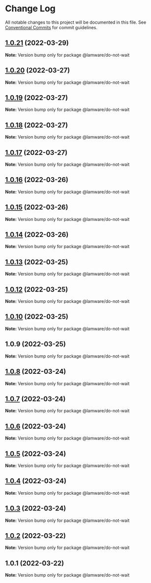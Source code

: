 # Change Log

All notable changes to this project will be documented in this file.
See [Conventional Commits](https://conventionalcommits.org) for commit guidelines.

## [1.0.21](https://github.com/evilkiwi/lamware/compare/@lamware/do-not-wait@1.0.20...@lamware/do-not-wait@1.0.21) (2022-03-29)

**Note:** Version bump only for package @lamware/do-not-wait





## [1.0.20](https://github.com/evilkiwi/lamware/compare/@lamware/do-not-wait@1.0.19...@lamware/do-not-wait@1.0.20) (2022-03-27)

**Note:** Version bump only for package @lamware/do-not-wait





## [1.0.19](https://github.com/evilkiwi/lamware/compare/@lamware/do-not-wait@1.0.18...@lamware/do-not-wait@1.0.19) (2022-03-27)

**Note:** Version bump only for package @lamware/do-not-wait





## [1.0.18](https://github.com/evilkiwi/lamware/compare/@lamware/do-not-wait@1.0.17...@lamware/do-not-wait@1.0.18) (2022-03-27)

**Note:** Version bump only for package @lamware/do-not-wait





## [1.0.17](https://github.com/evilkiwi/lamware/compare/@lamware/do-not-wait@1.0.16...@lamware/do-not-wait@1.0.17) (2022-03-27)

**Note:** Version bump only for package @lamware/do-not-wait





## [1.0.16](https://github.com/evilkiwi/lamware/compare/@lamware/do-not-wait@1.0.15...@lamware/do-not-wait@1.0.16) (2022-03-26)

**Note:** Version bump only for package @lamware/do-not-wait





## [1.0.15](https://github.com/evilkiwi/lamware/compare/@lamware/do-not-wait@1.0.14...@lamware/do-not-wait@1.0.15) (2022-03-26)

**Note:** Version bump only for package @lamware/do-not-wait





## [1.0.14](https://github.com/evilkiwi/lamware/compare/@lamware/do-not-wait@1.0.13...@lamware/do-not-wait@1.0.14) (2022-03-26)

**Note:** Version bump only for package @lamware/do-not-wait





## [1.0.13](https://github.com/evilkiwi/lamware/compare/@lamware/do-not-wait@1.0.12...@lamware/do-not-wait@1.0.13) (2022-03-25)

**Note:** Version bump only for package @lamware/do-not-wait





## [1.0.12](https://github.com/evilkiwi/lamware/compare/@lamware/do-not-wait@1.0.10...@lamware/do-not-wait@1.0.12) (2022-03-25)

**Note:** Version bump only for package @lamware/do-not-wait





## [1.0.10](https://github.com/evilkiwi/lamware/compare/@lamware/do-not-wait@1.0.9...@lamware/do-not-wait@1.0.10) (2022-03-25)

**Note:** Version bump only for package @lamware/do-not-wait





## 1.0.9 (2022-03-25)

**Note:** Version bump only for package @lamware/do-not-wait





## [1.0.8](https://github.com/evilkiwi/lamware/compare/@lamware/do-not-wait@1.0.7...@lamware/do-not-wait@1.0.8) (2022-03-24)

**Note:** Version bump only for package @lamware/do-not-wait





## [1.0.7](https://github.com/evilkiwi/lamware/compare/@lamware/do-not-wait@1.0.6...@lamware/do-not-wait@1.0.7) (2022-03-24)

**Note:** Version bump only for package @lamware/do-not-wait





## [1.0.6](https://github.com/evilkiwi/lamware/compare/@lamware/do-not-wait@1.0.5...@lamware/do-not-wait@1.0.6) (2022-03-24)

**Note:** Version bump only for package @lamware/do-not-wait





## [1.0.5](https://github.com/evilkiwi/lamware/compare/@lamware/do-not-wait@1.0.4...@lamware/do-not-wait@1.0.5) (2022-03-24)

**Note:** Version bump only for package @lamware/do-not-wait





## [1.0.4](https://github.com/evilkiwi/lamware/compare/@lamware/do-not-wait@1.0.3...@lamware/do-not-wait@1.0.4) (2022-03-24)

**Note:** Version bump only for package @lamware/do-not-wait





## [1.0.3](https://github.com/evilkiwi/lamware/compare/@lamware/do-not-wait@1.0.2...@lamware/do-not-wait@1.0.3) (2022-03-24)

**Note:** Version bump only for package @lamware/do-not-wait





## [1.0.2](https://github.com/evilkiwi/lamware/compare/@lamware/do-not-wait@1.0.1...@lamware/do-not-wait@1.0.2) (2022-03-22)

**Note:** Version bump only for package @lamware/do-not-wait





## 1.0.1 (2022-03-22)

**Note:** Version bump only for package @lamware/do-not-wait
